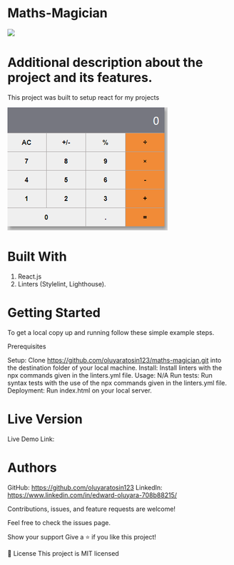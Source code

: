 # Maths-Magician
![](https://img.shields.io/badge/Microverse-blueviolet)

# Additional description about the project and its features.

This project was built to setup react for my projects

![](/src/assets/calculator.PNG)

# Built With

1. React.js
2. Linters (Stylelint, Lighthouse).

# Getting Started

To get a local copy up and running follow these simple example steps.

Prerequisites

Setup: Clone https://github.com/oluyaratosin123/maths-magician.git into the destination folder of your local machine.
Install: Install linters with the npx commands given in the linters.yml file.
Usage: N/A
Run tests: Run syntax tests with the use of the npx commands given in the linters.yml file.
Deployment: Run index.html on your local server.

# Live Version

Live Demo Link:

# Authors

GitHub: https://github.com/oluyaratosin123
LinkedIn: https://www.linkedin.com/in/edward-oluyara-708b88215/

Contributions, issues, and feature requests are welcome!

Feel free to check the issues page.

Show your support
Give a ⭐️ if you like this project!

📝 License
This project is MIT licensed
